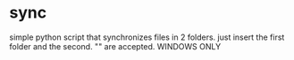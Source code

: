 # sync
simple python script that synchronizes files in 2 folders.
just insert the first folder and the second.
"" are accepted.
WINDOWS ONLY
